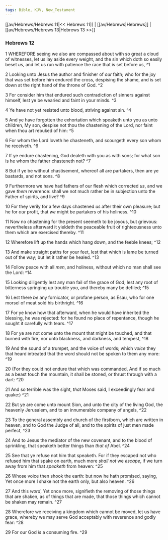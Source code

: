 ```yaml
---
tags: Bible, KJV, New_Testament
---
```


[[av/Hebrews/Hebrews 11|<< Hebrews 11]] | [[av/Hebrews|Hebrews]] | [[av/Hebrews/Hebrews 13|Hebrews 13 >>]]

### Hebrews 12

1 WHEREFORE seeing we also are compassed about with so great a cloud of witnesses, let us lay aside every weight, and the sin which doth so easily beset _us_, and let us run with patience the race that is set before us, ^1

2 Looking unto Jesus the author and finisher of _our_ faith; who for the joy that was set before him endured the cross, despising the shame, and is set down at the right hand of the throne of God. ^2

3 For consider him that endured such contradiction of sinners against himself, lest ye be wearied and faint in your minds. ^3

4 Ye have not yet resisted unto blood, striving against sin. ^4

5 And ye have forgotten the exhortation which speaketh unto you as unto children, My son, despise not thou the chastening of the Lord, nor faint when thou art rebuked of him: ^5

6 For whom the Lord loveth he chasteneth, and scourgeth every son whom he receiveth. ^6

7 If ye endure chastening, God dealeth with you as with sons; for what son is he whom the father chasteneth not? ^7

8 But if ye be without chastisement, whereof all are partakers, then are ye bastards, and not sons. ^8

9 Furthermore we have had fathers of our flesh which corrected _us_, and we gave _them_ reverence: shall we not much rather be in subjection unto the Father of spirits, and live? ^9

10 For they verily for a few days chastened _us_ after their own pleasure; but he for _our_ profit, that _we_ might be partakers of his holiness. ^10

11 Now no chastening for the present seemeth to be joyous, but grievous: nevertheless afterward it yieldeth the peaceable fruit of righteousness unto them which are exercised thereby. ^11

12 Wherefore lift up the hands which hang down, and the feeble knees; ^12

13 And make straight paths for your feet, lest that which is lame be turned out of the way; but let it rather be healed. ^13

14 Follow peace with all _men_, and holiness, without which no man shall see the Lord: ^14

15 Looking diligently lest any man fail of the grace of God; lest any root of bitterness springing up trouble _you_, and thereby many be defiled; ^15

16 Lest there _be_ any fornicator, or profane person, as Esau, who for one morsel of meat sold his birthright. ^16

17 For ye know how that afterward, when he would have inherited the blessing, he was rejected: for he found no place of repentance, though he sought it carefully with tears. ^17

18 For ye are not come unto the mount that might be touched, and that burned with fire, nor unto blackness, and darkness, and tempest, ^18

19 And the sound of a trumpet, and the voice of words; which _voice_ they that heard intreated that the word should not be spoken to them any more: ^19

20 (For they could not endure that which was commanded, And if so much as a beast touch the mountain, it shall be stoned, or thrust through with a dart: ^20

21 And so terrible was the sight, _that_ Moses said, I exceedingly fear and quake:) ^21

22 But ye are come unto mount Sion, and unto the city of the living God, the heavenly Jerusalem, and to an innumerable company of angels, ^22

23 To the general assembly and church of the firstborn, which are written in heaven, and to God the Judge of all, and to the spirits of just men made perfect, ^23

24 And to Jesus the mediator of the new covenant, and to the blood of sprinkling, that speaketh better things than _that_ _of_ Abel. ^24

25 See that ye refuse not him that speaketh. For if they escaped not who refused him that spake on earth, much more _shall_ _not_ we _escape_, if we turn away from him that _speaketh_ from heaven: ^25

26 Whose voice then shook the earth: but now he hath promised, saying, Yet once more I shake not the earth only, but also heaven. ^26

27 And this _word_, Yet once more, signifieth the removing of those things that are shaken, as of things that are made, that those things which cannot be shaken may remain. ^27

28 Wherefore we receiving a kingdom which cannot be moved, let us have grace, whereby we may serve God acceptably with reverence and godly fear: ^28

29 For our God _is_ a consuming fire. ^29
